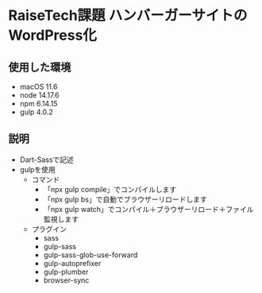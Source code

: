 # RaiseTech課題 ハンバーガーサイトのWordPress化
## 使用した環境
- macOS 11.6
- node 14.17.6
- npm 6.14.15
- gulp 4.0.2
## 説明
- Dart-Sassで記述
- gulpを使用
  - コマンド
    - 「npx gulp compile」でコンパイルします
    - 「npx gulp bs」で自動でブラウザーリロードします
    - 「npx gulp watch」でコンパイル＋ブラウザーリロード＋ファイル監視します
  - プラグイン
    - sass
    - gulp-sass
    - gulp-sass-glob-use-forward
    - gulp-autoprefixer
    - gulp-plumber
    - browser-sync